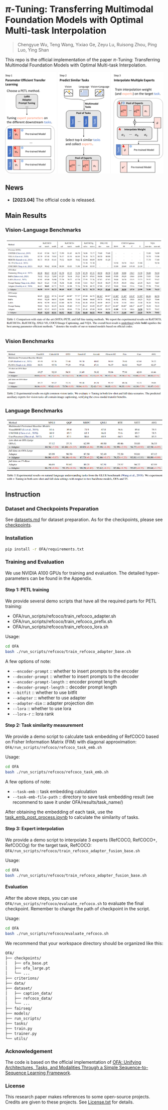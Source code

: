 # $\pi$-Tuning: Transferring Multimodal Foundation Models with Optimal Multi-task Interpolation

> Chengyue Wu, Teng Wang, Yixiao Ge, Zeyu Lu, Ruisong Zhou, Ping Luo, Ying Shan

This repo is the official implementation of the paper $\pi$-Tuning: Transferring Multimodal Foundation Models with Optimal Multi-task Interpolation.

![Overview](./imgs/overview.png)

## News

<!-- + **[2023.02]** Our paper is accepted to CVPR 2023. -->
+ **[2023.04]** The official code is released.

## Main Results

### Vision-Language Benchmarks

![Tab1](imgs/Tab1.png)

### Vision Benchmarks

![Tab2](imgs/Tab2.png)

### Language Benchmarks

![Tab3](imgs/Tab3.png)

## Instruction

### Dataset and Checkpoints Preparation

See [datasets.md](datasets.md) for dataset preparation. As for the checkpoints, please see [checkpoints](checkpoints.md).

### Installation
```bash
pip install -r OFA/requirements.txt
```
### Training and Evaluation

We use NVIDIA A100 GPUs for training and evaluation. The detailed hyper-parameters can be found in the Appendix. 

#### Step 1: PETL training
We provide several demo scripts that have all the required parts for PETL training:
* OFA/run_scripts/refcoco/train_refcoco_adapter.sh 
* OFA/run_scripts/refcoco/train_refcoco_prefix.sh
* OFA/run_scripts/refcoco/train_refcoco_lora.sh 

Usage:
```bash
cd OFA
bash ./run_scripts/refcoco/train_refcoco_adapter_base.sh
```
A few options of note:
*   `--encoder-prompt` :: whether to insert prompts to the encoder
*   `--decoder-prompt` :: whether to insert prompts to the decoder
*   `--encoder-prompt-length` :: encoder prompt length
*   `--decoder-prompt-length` :: decoder prompt length
*   `--bitfit` :: whether to use bitfit
*   `--adapter` :: whether to use adapter
*   `--adapter-dim` :: adapter projection dim
*   `--lora` :: whether to use lora
*   `--lora-r` :: lora rank

#### Step 2: Task similarity measurement
We provide a demo script to calculate task embedding of RefCOCO based on Fisher Information Matrix (FIM) with diagonal approximation: `OFA/run_scripts/refcoco/refcoco_task_emb.sh `

Usage:
```bash
cd OFA
bash ./run_scripts/refcoco/refcoco_task_emb.sh
```

A few options of note:
* `--task-emb` :: task embedding calculation
* `--task-emb-file-path` :: directory to save task embedding result (we recommend to save it under OFA/results/task_name/)

After obtaining the embedding of each task, use the [task_emb_post_process.ipynb](./OFA/results/task_emb_post_process.ipynb) to calculate the similarity of tasks.

#### Step 3: Expert interpolation
We provide a demo script to interpolate 3 experts (RefCOCO, RefCOCO+, RefCOCOg) for the target task, RefCOCO: `OFA/run_scripts/refcoco/train_refcoco_adapter_fusion_base.sh`

Usage:
```bash
cd OFA
bash ./run_scripts/refcoco/train_refcoco_adapter_fusion_base.sh
```

#### Evaluation
After the above steps, you can use `OFA/run_scripts/refcoco/evaluate_refcoco.sh` to evaluate the final checkpoint. Remember to change the path of checkpoint in the script.

Usage:
```bash
cd OFA
bash ./run_scripts/refcoco/evaluate_refcoco.sh
```

We recommend that your workspace directory should be organized like this: 
```
OFA/
├── checkpoints/
│   ├── ofa_base.pt
│   ├── ofa_large.pt
│   └── ...
├── criterions/
├── data/
├── dataset/
│   ├── caption_data/
│   ├── refcoco_data/
│   └── ...
├── fairseq/
├── models/
├── run_scripts/
├── tasks/
├── train.py
├── trainer.py
└── utils/
```
### Acknowledgement

The code is based on the official implementation of [OFA: Unifying Architectures, Tasks, and Modalities Through a Simple Sequence-to-Sequence Learning Framework](https://github.com/OFA-Sys/OFA).

<!-- 
### Citation

If you find our work helps, please cite our paper.

```tex
@article{zeng2022learning,
  title={Learning Transferable Spatiotemporal Representations from Natural Script Knowledge},
  author={Zeng, Ziyun and Ge, Yuying and Liu, Xihui and Chen, Bin and Luo, Ping and Xia, Shu-Tao and Ge, Yixiao},
  journal={arXiv preprint arXiv:2209.15280},
  year={2022}
}
``` -->

### License

This research paper makes references to some open-source projects. Credits are given to these projects. See [License.txt](License.txt) for details.


